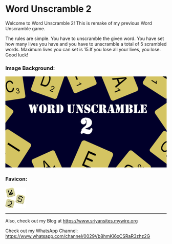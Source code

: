 # Word Unscramble 2

Welcome to Word Unscramble 2! This is remake of my previous Word
Unscramble game.

The rules are simple. You have to unscramble the given word. You have set how many lives you have and you have to unscramble a total of 5 scrambled words. Maximum lives you can set is 15.If
you lose all your lives, you lose. Good luck!

### Image Background:

![Background Image](background.jpg)

### Favicon:

![Favicon](favicon.png)

<hr>

Also, check out my Blog at https://www.sriyansites.mywire.org

Check out my WhatsApp Channel: https://www.whatsapp.com/channel/0029Vb8hmKi6xCSRaR3zhz2G

